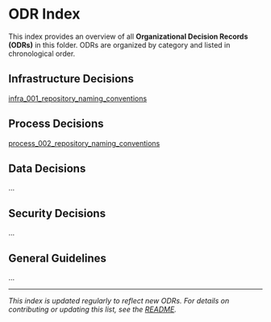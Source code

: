 # ODR Index

This index provides an overview of all **Organizational Decision Records (ODRs)** in this folder. ODRs are organized by category and listed in chronological order.

## Infrastructure Decisions
[infra_001_repository_naming_conventions](/ODRs/infra_001_repository_naming_conventions.md)

## Process Decisions
[process_002_repository_naming_conventions](ODRs/process_002_versioning_conventions.md)

## Data Decisions
...

## Security Decisions
...

## General Guidelines
...

---

*This index is updated regularly to reflect new ODRs. For details on contributing or updating this list, see the [README](README.md).*
